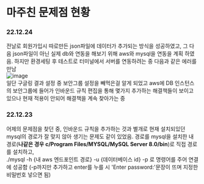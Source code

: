 # 마주친 문제점 현황
### 22.12.24
전날로 회원가입시 따로만든 json파일에 데이터가 추가되는 방식을 성공하였고, 그 다음 json파일이 아닌 실제 db와 연동을 해보기 위해 aws와 mysql을 연동을 계획 하였음. 
하지만 환경세팅 후 테스트로 터미널에서 서버를 연동하려는 중 다음과 같은 에러를 만남 <br>
![image](https://user-images.githubusercontent.com/120312998/209441436-8da09a9a-15e6-4482-89e2-4de2928ac10a.png) <br>
일단 구글링 결과 설정 중 보안그룹 설정을 빼먹은걸 알게 되었고 aws에 DB 인스턴스의 보안그룹에 들어가 인바운드 규칙 편집을 통해 몇가지 추가하는 해결책들이 보이고 있으나
현재 적용이 안되어 해결책을 계속 찾아가는 중

### 22.12.23
어제의 문제점을 찾던 중, 인바운드 규칙을 추가하는 것과 별개로 현재 설치되있던 mysql의 경로가 잘 맞지 않아 생기는 문제도 같이 있었음. 경로를 
mysql을 설치한 내 경로(**나같은 경우 c/Program Files/MYSQL/MySQL Server 8.0/bin**)로 직접 경로를 설치하고,<br>
./mysql -h {내 aws 엔드포인트 경로} -u {데이터베이스 id} -p 로 명령어를 주어 연결에 성공함
(-p까지만 추가하고 enter를 누를 시 'Enter password:'문장이 뜨며 지정한 비밀번호 넣으면 됨)
